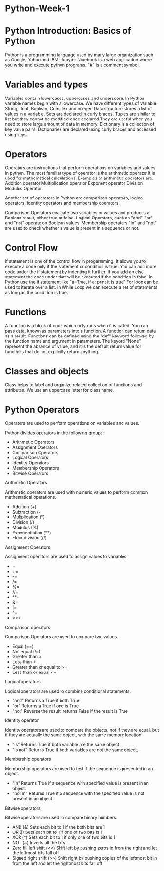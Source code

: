 # Python-Week-1
# Python Introduction: Basics of Python

Python is a programming language used by many large organization such as Google, Yahoo and IBM.
Jupyter Notebook is a web application where you write and execute python programs. 
"#" is a comment symbol.

# Variables and types

Variables contain lowercases, uppercases and underscore. In Python variable names begin with a lowercase.
We have different types of variable: String, float, Boolean, Complex and integer.
Data structure stores a list of values in a variable.
Sets are declared in curly braces.
Tuples are similar to list but they cannot be modified once declared.They are useful when you need to store large amount of data in memory.
Dictionary is a collection of key value pairs.
Dictionaries are declared using curly braces and accessed using keys.

# Operators 

Operators are instructions that perform operations on variables and values in python.
The most familiar type of operator is the arithmetic operator.It is used for mathematical calculations.
Examples of arithmetic operators are:
Addition operator
Multiplication operator
Exponent operator
Division 
Modulus Operator

Another set of operators in Python are comparison operators, logical operators, identity operators and membership operators.

Comparison Operators evaluate two variables or values and produces a Boolean result, either true or false.
Logical Operators, such as "and", "or" and "not" operate on Boolean values.
Membership operators "in" and "not" are used to check whether a value is present in a sequence or not.

# Control Flow

if statement is one of the control flow in progarmming. It allows you to execute a code only if the statement or condition is true.
You can add more code under the if statement by indenting it further.
If you add an else statement the code under that will be executed if the condition is false.
In Python use the if statement like "a=True, if a: print it is true"
For loop can be used to iterate over a list.
In While Loop we can execute a set of statements as long as the condition is true.

# Functions

A function is a block of code which only runs when it is called.
You can pass data, known as parameters into a function.
A function can return data as a result.
Functions can be defined using the "def" keyword followed by the function name and argument in parameters.
The keyord "None" represent the absence of value, and it is the default return value for functions that do not explicitly return anything.

# Classes and objects

Class helps to label and organize related collection of functions and attributes.
We use an uppercase letter for class name.

# Python Operators

Operators are used to perform operations on variables and values.

Python divides operators in the following groups:

* Arithmetic Operators
* Assignment Operators
* Comparison Operators
* Logical Operators
* Identity Operators
* Membership Operators
* Bitwise Operators

Arithmetic Operators

Arithmetic operators are used with numeric values to perform common mathematical operations.
* Addition (+)
* Subtraction (-)
* Multplication (*)
* Division (/)
* Modulus (%)
* Exponentiation (**)
* Floor division (//)

Assignment Operators

Assignment operators are used to assign values to variables.

* =               
* +=
* -=
* /=
* %=
* //=
* **=
* &=
* |=
* ^=
* <<=

Comparison operators

Comparison Operators are used to compare two values.

* Equal (==)
* Not equal (!=)
* Greater than >
* Less than <
* Greater than or equal to >=
* Less than or equal <=

Logical operators

Logical operators are used to combine conditional statements.

* "and" Returns a True if both True
* "or" Returns a True if one is True
* "not" Reverse the result, returns False if the result is True

Identity operator

Identity operators are used to compare the objects, not if they are equal, but if they are actually the same object, with the same memory location.

* "is" Returns True if both variable are the same object.
* "is not" Returns True if both variables are not the same object.

Membership operators

Membership operators are used to test if the sequence is presented in an object.

* "in" Returns True if a sequence with specified value is present in an object.
* "not in" Returns True if a sequence with the specified value is not present in an object.

Bitwise operators

Bitwise operators are used to compare binary numbers.

* AND (&) Sets each bit to 1 if the both bits are 1
* OR (|) Sets each bit to 1 if one of two bits is 1
* XOR (^) Sets each bit to 1 if only one of two bits is 1
* NOT (~) Inverts all the bits
* Zero fill left shift (<<) Shift left by pushing zeros in from the right and let the leftmost bits fall off
* Signed right shift (>>) Shift right by pushing copies of the leftmost bit in from the left and let the rightmost bits fall off


  








